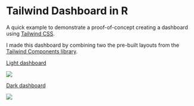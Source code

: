 # Tailwind Dashboard in R

A quick example to demonstrate a proof-of-concept creating a dashboard using [Tailwind CSS](https://tailwindcss.com/).

I made this dashboard by combining two the pre-built layouts from the [Tailwind Components library](https://tailwindui.com/components).

[Light dashboard](https://dgkeyes.github.io/tailwind-dashboard/)

![](https://p218.p3.n0.cdn.getcloudapp.com/items/DOuQkK2q/Image%202020-05-09%20at%208.08.17%20AM.png?v=be87c2d2419a23fb9965c5d423986c64)

[Dark dashboard](https://dgkeyes.github.io/tailwind-dashboard/dashboard-dark.html)

![](https://p218.p3.n0.cdn.getcloudapp.com/items/lluDgX9g/Image%202020-05-09%20at%208.08.31%20AM.png?v=4ac955c9e473fefd837d34b0d6f7f16a)
